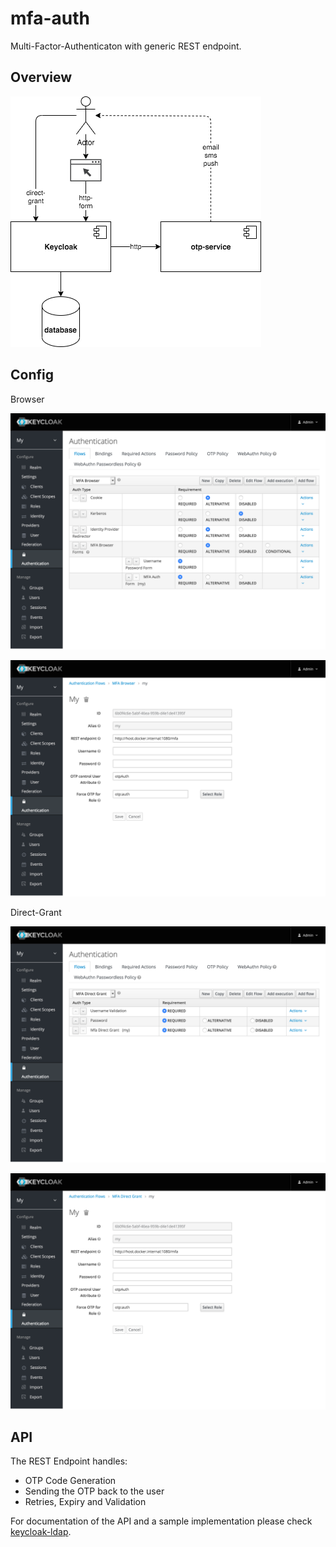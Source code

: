 # mfa-auth

Multi-Factor-Authenticaton with generic REST endpoint.

## Overview 

![overview](./mfa-auth.drawio.png)

## Config

Browser

![](./mfa-browser-flow-1.png)

![](./mfa-browser-flow-2.png)

Direct-Grant

![](./mfa-direct-flow-1.png)

![](./mfa-direct-flow-2.png)

## API 

The REST Endpoint handles:
- OTP Code Generation 
- Sending the OTP back to the user
- Retries, Expiry and Validation

For documentation of the API and a sample implementation please check [keycloak-ldap][].

[keycloak-ldap]: https://github.com/spurreiter/keycloak-ldap/blob/master/docs/mfa-api.md
